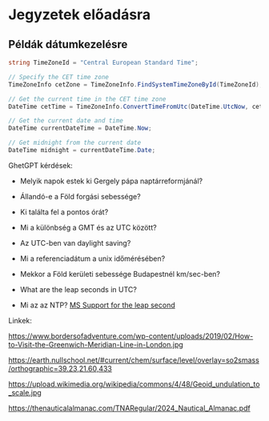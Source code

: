 





# Jegyzetek előadásra

## Példák dátumkezelésre

``` csharp
string TimeZoneId = "Central European Standard Time";

// Specify the CET time zone
TimeZoneInfo cetZone = TimeZoneInfo.FindSystemTimeZoneById(TimeZoneId);

// Get the current time in the CET time zone 
DateTime cetTime = TimeZoneInfo.ConvertTimeFromUtc(DateTime.UtcNow, cetZone);
```



```	c#
// Get the current date and time
DateTime currentDateTime = DateTime.Now;

// Get midnight from the current date
DateTime midnight = currentDateTime.Date;
```

GhetGPT kérdések:

- Melyik napok estek ki Gergely pápa naptárreformjánál?
- Állandó-e a Föld forgási sebessége?
- Ki találta fel a pontos órát?

- Mi a különbség a GMT és az UTC között?
- Az UTC-ben van daylight saving?
- Mi a referenciadátum a unix időmérésében?

- Mekkor a Föld kerületi sebessége Budapestnél km/sec-ben?

- What are the leap seconds in UTC?

- Mi az az NTP? [MS Support for the leap second](https://learn.microsoft.com/en-us/troubleshoot/windows-server/active-directory/support-for-leap-second)

Linkek:

https://www.bordersofadventure.com/wp-content/uploads/2019/02/How-to-Visit-the-Greenwich-Meridian-Line-in-London.jpg

https://earth.nullschool.net/#current/chem/surface/level/overlay=so2smass/orthographic=39.23,21.60,433

https://upload.wikimedia.org/wikipedia/commons/4/48/Geoid_undulation_to_scale.jpg

https://thenauticalalmanac.com/TNARegular/2024_Nautical_Almanac.pdf


